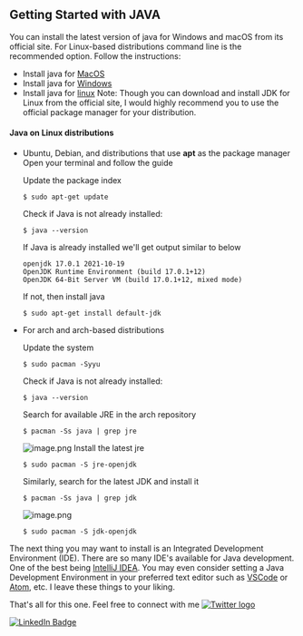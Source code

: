 ## Getting Started with JAVA

You can install the latest version of java for Windows and macOS from its official site. For Linux-based distributions command line is the recommended option. Follow the instructions:
- Install java for [MacOS](https://www.oracle.com/java/technologies/downloads/#jdk17-mac)
- Install java for [Windows](https://www.oracle.com/java/technologies/downloads/#jdk17-windows)
- Install java for [linux](https://www.oracle.com/java/technologies/downloads/#jdk17-linux)
Note: Though you can download and install JDK for Linux from the official site, I would highly recommend you to use the official package manager for your distribution.

#### Java on Linux distributions
- Ubuntu, Debian, and distributions that use **apt** as the package manager
    Open your terminal and follow the guide

    Update the package index
    ```
    $ sudo apt-get update
    ```
    Check if Java is not already installed:
    ```
    $ java --version
    ```
    If Java is already installed we'll get output similar to below
    ```
    openjdk 17.0.1 2021-10-19
    OpenJDK Runtime Environment (build 17.0.1+12)
    OpenJDK 64-Bit Server VM (build 17.0.1+12, mixed mode)
    ```
    If not, then install java
    ```
    $ sudo apt-get install default-jdk
    ```
- For arch and arch-based distributions

    Update the system
    ```
    $ sudo pacman -Syyu
    ```
    Check if Java is not already installed:
    ```
    $ java --version
    ```
    Search for available JRE in the arch repository
    ```
    $ pacman -Ss java | grep jre
    ```
    ![image.png](https://cdn.hashnode.com/res/hashnode/image/upload/v1636607547791/t-klDRH8W.png)
    Install the latest jre
    ```
    $ sudo pacman -S jre-openjdk
    ```
    Similarly, search for the latest JDK and install it
    ```
    $ pacman -Ss java | grep jdk
    ```
    ![image.png](https://cdn.hashnode.com/res/hashnode/image/upload/v1636607674128/WRL8RwQJ4.png)
    ```
    $ sudo pacman -S jdk-openjdk
    ```
The next thing you may want to install is an Integrated Development Environment (IDE). There are so many IDE's available for Java development. One of the best being [IntelliJ IDEA](https://www.jetbrains.com/idea/download). You may even consider setting a Java Development Environment in your preferred text editor such as [VSCode](https://code.visualstudio.com/) or [Atom](https://atom.io/), etc. I leave these things to your liking.

That's all for this one. Feel free to connect with me
[![Twitter logo](https://img.shields.io/badge/Twitter-Profile-informational?style=flat&logo=twitter&logoColor=white&color=1CA2F1)](https://twitter.com/Raj_Pansuriya7)

[![LinkedIn Badge](https://img.shields.io/badge/LinkedIn-Profile-informational?style=flat&logo=linkedin&logoColor=white&color=0D76A8)](https://www.linkedin.com/in/raj-pansuriya/)